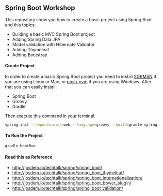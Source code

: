Spring Boot Workshop
----------------------------------------------

This repository show you how to create a basic project using Spring Boot and this topics:

* Building a basic MVC Spring Boot project
* Adding Spring Data JPA
* Model validation with Hibernate Validator
* Adding Thymeleaf
* Adding Bootstrap

#### Create Project

In order to create a basic Spring Boot project you need to install [SDKMAN](http://sdkman.io/) if you are using Linux or Mac, or [posh-gvm](https://github.com/flofreud/posh-gvm) if you are using Windows. After that you can easily install:

* Spring Boot
* Groovy
* Gradle

Then execute this command in your terminal.


```bash
spring init --dependencies=web --language=groovy --build=gradle spring-boot-workshop
```

#### To Run the Project

```bash
gradle bootRun
```

#### Read this as Reference


* http://josdem.io/techtalk/spring/spring_boot/
* http://josdem.io/techtalk/spring/spring_boot_thymeleaf/
* http://josdem.io/techtalk/spring/spring_boot_internationalization/
* http://josdem.io/techtalk/spring/spring_boot_bower_plugin/
* http://josdem.io/techtalk/spring/spring_boot_validation/

